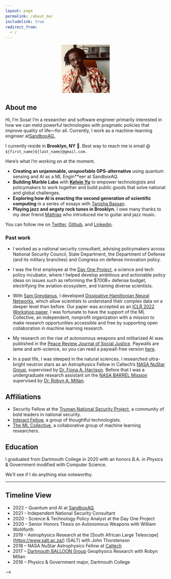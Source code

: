 ```yaml
---
layout: page
permalink: /about_me/
includelink: true
redirect_from:
  - /
---
```


<div class="imgcap_noborder" style="text-align: center">
  <img src="/static/personal/sosa_tulips.jpeg" width="30%">
</div>

## About me

Hi, I’m Sosa! I’m a researcher and software engineer primarily interested in how we can meld powerful technologies with pragmatic policies that improve quality of life—for all. Currently, I work as a machine-learning engineer at[SandboxAQ,](http://sandboxaq.com).


I currently reside in **Brooklyn, NY** 📍. Best way to reach me is email @ `${first_name}${last_name}@gmail.com.` 


Here’s what I’m working on at the moment. 

- **Creating an unjammable, unspoofable GPS-alternative** using quantum sensing and AI as a ML Engin**eer at SandboxAQ.
- **Building Marble Labs**
with **[Kelvin Yu](https://twitter.com/kelvinotcelsius)** to empower technologists and policymakers to work together and build public goods that solve national and global challenges.
- **Exploring how AI is enacting the second generation of scientific computing** in a series of essays with [Tanisha Bassan](https://twitter.com/tanishabassan).
- **Playing jazz and angsty rock tunes in Brooklyn.** I owe many thanks to my dear friend [Mathias](https://www.linkedin.com/in/mathias-van-regemortel-763328a2/?originalSubdomain=be) who introduced me to guitar and jazz music.


You can follow me on [Twitter](https://twitter.com/sosanyo?lang=en), [Github](https://github.com/DrewSosa), and [Linkedin](https://www.linkedin.com/in/sosanya/).

### **Past work**

- I worked as a national security consultant, advising policymakers across National Security Council, State Department, the Department of Defense (and its military branches) and Congress on defense innovation policy.

- I was the first employee at the [Day One Project](https://www.notion.so/Design-7ef4842c249848aa8c0db275f74a4899), a science and tech policy incubator, where I helped develop ambitious and actionable policy ideas on issues such as reforming the $700B+ defense budget, electrifying the aviation ecosystem, and training diverse scientists.

- With [Sam Greydanus](https://greydanus.github.io/about.html), I developed [Dissipative Hamiltonian Neural Networks](https://arxiv.org/pdf/2201.10085.pdf), which allow scientists to understand their complex data on a deeper level than before. Our paper was accepted as an [ICLR 2022 Workshop paper](https://blog.iclr.cc/2021/12/17/announcing-the-accepted-workshops-at-iclr-2022/). I was fortunate to have the support of the ML Collective, an independent, nonprofit organization with a mission to make research opportunities accessible and free by supporting open collaboration in machine learning research.

- My research on the rise of autonomous weapons and militarized AI was published in the [Peace Review Journal of Social Justice](https://www.tandfonline.com/doi/abs/10.1080/10402659.2021.1998856?tab=permissions&scroll=top). Paywalls are lame and anti-science, so you can read a paywall-free version [here](https://drive.google.com/file/d/1paosRrFBfLmbi3hS3u6lUtOQhOVhl3_s/view?usp=sharing).

- In a past life, I was steeped in the natural sciences. I researched ultra-bright neutron stars as an Astrophysics Fellow in Caltech’s [NASA NuStar Group](https://www.nasa.gov/mission_pages/nustar/main/index.html), supervised by [Dr. Fiona A. Harrison](https://pma.caltech.edu/people/fiona-a-harrison). Before that I was a undergraduate research assistant on the [NASA BARREL Mission](https://www.nasa.gov/mission-pages/rbsp/barrel/) supervised by [Dr. Robyn A. Millan](https://faculty-directory.dartmouth.edu/robyn-m-millan).

## Affiliations

- Security Fellow at the [Truman National Security Project](https://www.trumanproject.org/), a community of bold leaders in national security.
- [Interact Fellow](joininteract.com), a group of thoughtful technologists.
- [The ML Collective](https://mlcollective.org/), a collaborative group of machine learning researchers.

## Education

I graduated from Dartmouth College in 2020 with an honors B.A. in Physics & Government modified with Computer Science.

We’ll see if I do anything else noteworthy.

---
## Timeline View
* 2022 – Quantum and AI at [SandboxAQ](https://sandboxaq.com).
* 2021 - Independent National Security Consultant
* 2020 - Science & Technology Policy Analyst at the Day One Project
* 2020 – Senior Honors Thesis on Autonomous Weapons with William Wohlforth
* 2019 – Astrophysics Research at the [South African Large Telescope] (https://www.salt.ac.za/) (SALT) with John Thorstenson
* 2018 – NASA NuStar Astrophysics Fellow at [Caltech](caltech.edu)
* 2017 – [Dartmouth BALLOON Group](https://www.nasa.gov/mission-pages/rbsp/barrel/overview/) Geophysics Research with Robyn Millan
* 2016 – Physics & Government major, Dartmouth College


<!-- 
<div class="imgcap_noborder" style="display: block; margin-left: auto; margin-right: auto; width:60%">
  <div style="width:99%; min-width:300px; display: inline-block; vertical-align: top;">
    <img src="/assets/justification/scrollwork.jpg" style="width:100%">
  </div>
</div> --> -->
